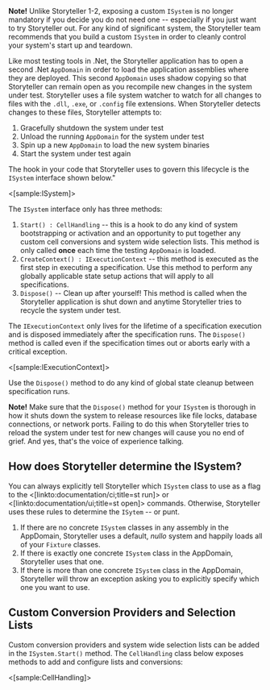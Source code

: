 <!--Title:Connecting Storyteller to the System under Test-->
<!--Url:system_under_test-->

<div class="alert alert-info" role="alert"><strong>Note!</strong> Unlike Storyteller 1-2, exposing a custom <code>ISystem</code> is no longer mandatory if you decide you do not need one -- especially if you just want to try Storyteller out. For any kind of significant system, the Storyteller team recommends that you build a custom <code>ISystem</code> in order to cleanly control your system's start up and teardown.
</div>

Like most testing tools in .Net, the Storyteller application has to open a second .Net `AppDomain` in order to load the application assemblies where they are deployed. This second `AppDomain` uses shadow copying so that Storyteller can remain open as you recompile new changes in the system under test. Storyteller uses a file system watcher to watch for all changes to files with the `.dll`, `.exe`, or `.config` file extensions. When Storyteller detects changes to these files, Storyteller attempts to:

1. Gracefully shutdown the system under test
1. Unload the running `AppDomain` for the system under test
1. Spin up a new `AppDomain` to load the new system binaries
1. Start the system under test again


The hook in your code that Storyteller uses to govern this lifecycle is the `ISystem` interface shown below." 

<[sample:ISystem]>

The `ISystem` interface only has three methods:
1. `Start() : CellHandling` -- this is a hook to do any kind of system bootstrapping or activation and an opportunity to put together any custom cell conversions and system wide selection lists. This method is only called **once** each time the testing `AppDomain` is loaded.
1. `CreateContext() : IExecutionContext` -- this method is executed as the first step in executing a specification. Use this method to perform any globally applicable state setup actions that will apply to all specifications.
1. `Dispose()` -- Clean up after yourself! This method is called when the Storyteller application is shut down and anytime Storyteller tries to recycle the system under test.

The `IExecutionContext` only lives for the lifetime of a specification execution and is disposed immediately after the specification runs. The `Dispose()` method is called even if the specification times out or aborts early with a critical exception.

<[sample:IExecutionContext]>

Use the `Dispose()` method to do any kind of global state cleanup between specification runs.

<div class="alert alert-info" role="warning"><strong>Note!</strong> Make sure that the <code>Dispose()</code> method for your <code>ISystem</code> is thorough in how it shuts down the system to release resources like file locks, database connections, or network ports. Failing to do this when Storyteller tries to reload the system under test for new changes will cause you no end of grief. And yes, that's the voice of experience talking.
</div>


## How does Storyteller determine the ISystem?

You can always explicitly tell Storyteller which `ISystem` class to use as a flag to the <[linkto:documentation/ci;title=st run]> or <[linkto:documentation/ui;title=st open]> commands. Otherwise, Storyteller uses these rules to determine the `ISytem` -- or punt.

1. If there are no concrete `ISystem` classes in any assembly in the AppDomain, Storyteller uses a default, _nullo_ system and happily loads all of your `Fixture` classes.
1. If there is exactly one concrete `ISystem` class in the AppDomain, Storyteller uses that one.
1. If there is more than one concrete `ISystem` class in the AppDomain, Storyteller will throw an exception asking you to explicitly specify which one you want to use.




## Custom Conversion Providers and Selection Lists

Custom conversion providers and system wide selection lists can be added in the `ISystem.Start()` method. The `CellHandling` class below exposes methods to add and configure lists and conversions:

<[sample:CellHandling]>


